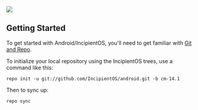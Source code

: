 <img src="https://raw.githubusercontent.com/ROM-Jeremy/android/cm-14.1/logo.png">

Getting Started
---------------

To get started with Android/IncipientOS, you'll need to get
familiar with [Git and Repo](https://source.android.com/source/using-repo.html).

To initialize your local repository using the IncipientOS trees, use a command like this:

    repo init -u git://github.com/IncipientOS/android.git -b cm-14.1

Then to sync up:

    repo sync
